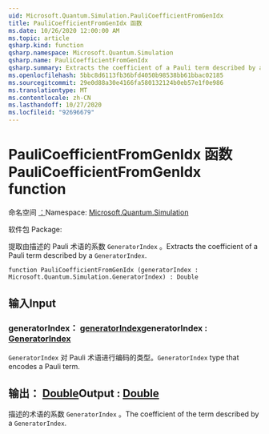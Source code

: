 ```yaml
---
uid: Microsoft.Quantum.Simulation.PauliCoefficientFromGenIdx
title: PauliCoefficientFromGenIdx 函数
ms.date: 10/26/2020 12:00:00 AM
ms.topic: article
qsharp.kind: function
qsharp.namespace: Microsoft.Quantum.Simulation
qsharp.name: PauliCoefficientFromGenIdx
qsharp.summary: Extracts the coefficient of a Pauli term described by a `GeneratorIndex`.
ms.openlocfilehash: 5bbc8d6113fb36bfd4050b98538bb61bbac02185
ms.sourcegitcommit: 29e0d88a30e4166fa580132124b0eb57e1f0e986
ms.translationtype: MT
ms.contentlocale: zh-CN
ms.lasthandoff: 10/27/2020
ms.locfileid: "92696679"
---
```

# <a name="paulicoefficientfromgenidx-function"></a><span data-ttu-id="f19ed-102">PauliCoefficientFromGenIdx 函数</span><span class="sxs-lookup"><span data-stu-id="f19ed-102">PauliCoefficientFromGenIdx function</span></span>

<span data-ttu-id="f19ed-103">命名空间 [：](xref:Microsoft.Quantum.Simulation)</span><span class="sxs-lookup"><span data-stu-id="f19ed-103">Namespace: [Microsoft.Quantum.Simulation](xref:Microsoft.Quantum.Simulation)</span></span>

<span data-ttu-id="f19ed-104">软件包 [](https://nuget.org/packages/)</span><span class="sxs-lookup"><span data-stu-id="f19ed-104">Package: [](https://nuget.org/packages/)</span></span>


<span data-ttu-id="f19ed-105">提取由描述的 Pauli 术语的系数 `GeneratorIndex` 。</span><span class="sxs-lookup"><span data-stu-id="f19ed-105">Extracts the coefficient of a Pauli term described by a `GeneratorIndex`.</span></span>

```qsharp
function PauliCoefficientFromGenIdx (generatorIndex : Microsoft.Quantum.Simulation.GeneratorIndex) : Double
```


## <a name="input"></a><span data-ttu-id="f19ed-106">输入</span><span class="sxs-lookup"><span data-stu-id="f19ed-106">Input</span></span>

### <a name="generatorindex--generatorindex"></a><span data-ttu-id="f19ed-107">generatorIndex： [generatorIndex](xref:Microsoft.Quantum.Simulation.GeneratorIndex)</span><span class="sxs-lookup"><span data-stu-id="f19ed-107">generatorIndex : [GeneratorIndex](xref:Microsoft.Quantum.Simulation.GeneratorIndex)</span></span>

<span data-ttu-id="f19ed-108">`GeneratorIndex` 对 Pauli 术语进行编码的类型。</span><span class="sxs-lookup"><span data-stu-id="f19ed-108">`GeneratorIndex` type that encodes a Pauli term.</span></span>



## <a name="output--double"></a><span data-ttu-id="f19ed-109">输出： [Double](xref:microsoft.quantum.lang-ref.double)</span><span class="sxs-lookup"><span data-stu-id="f19ed-109">Output : [Double](xref:microsoft.quantum.lang-ref.double)</span></span>

<span data-ttu-id="f19ed-110">描述的术语的系数 `GeneratorIndex` 。</span><span class="sxs-lookup"><span data-stu-id="f19ed-110">The coefficient of the term described by a `GeneratorIndex`.</span></span>